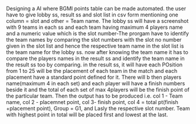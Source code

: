 Designing a AI where BGMI points table can be made automated. the user have to give lobby ss, result ss and slot list in csv form mentioning one column = slot and other = Team name. The lobby ss will have a screenshot with 9 teams in each ss and each team having maximum 4 players name and a numeric value which is the slot number-The prorgam have to identify the team names by comparing the slot numbers with the slot no number given in the slot list and hence the respective team name in the slot list is the team name for the lobby ss. now after knowing the team name it has to compare the players names in the result ss and identify the team name in the result ss too by comparing. in the result ss, it will have each POsition from 1 to 25 will be the placement of each team in the match and each placement have a standard point defined for it. There will b then players name(maximum 4 in each set) and each player will have a finish numbers beside it and the total of each set of max 4players will be the finish point of the particular team. Then the output has to be produced i.e. col 1 - Team name, col 2 - placemnet point, col 3- finish point, col 4 = total pt(finish +placement point), Group = G1, and Lasly the respective slot number. Team with highest point in total will be placed first and lowest at the last.
